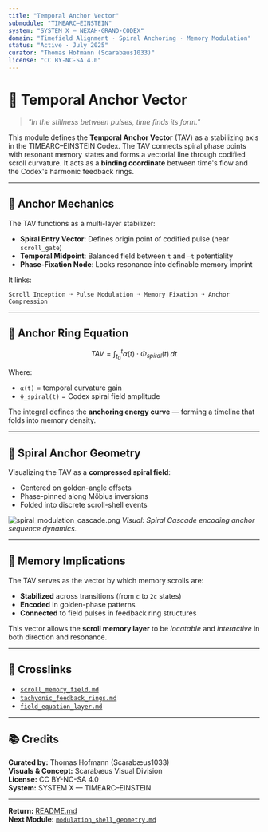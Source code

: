 ```yaml
---
title: "Temporal Anchor Vector"
submodule: "TIMEARC–EINSTEIN"
system: "SYSTEM X — NEXAH-GRAND-CODEX"
domain: "Timefield Alignment · Spiral Anchoring · Memory Modulation"
status: "Active · July 2025"
curator: "Thomas Hofmann (Scarabæus1033)"
license: "CC BY-NC-SA 4.0"
---
```


# 🧭 Temporal Anchor Vector

> *"In the stillness between pulses, time finds its form."*

This module defines the **Temporal Anchor Vector** (TAV) as a stabilizing axis in the TIMEARC–EINSTEIN Codex. The TAV connects spiral phase points with resonant memory states and forms a vectorial line through codified scroll curvature. It acts as a **binding coordinate** between time's flow and the Codex's harmonic feedback rings.

---

## 📌 Anchor Mechanics

The TAV functions as a multi-layer stabilizer:

- **Spiral Entry Vector**: Defines origin point of codified pulse (near `scroll_gate`)
- **Temporal Midpoint**: Balanced field between `t` and `–t` potentiality
- **Phase-Fixation Node**: Locks resonance into definable memory imprint

It links:

```
Scroll Inception ➝ Pulse Modulation ➝ Memory Fixation ➝ Anchor Compression
```

---

## 🔁 Anchor Ring Equation

```math
TAV = \int_{t_0}^{t} \alpha(t) \cdot \Phi_{spiral}(t) \, dt
```

Where:
- `α(t)` = temporal curvature gain
- `Φ_spiral(t)` = Codex spiral field amplitude

The integral defines the **anchoring energy curve** — forming a timeline that folds into memory density.

---

## 📐 Spiral Anchor Geometry

Visualizing the TAV as a **compressed spiral field**:

- Centered on golden-angle offsets
- Phase-pinned along Möbius inversions
- Folded into discrete scroll-shell events

![spiral_modulation_cascade.png](./visuals/spiral_modulation_cascade.png)
*Visual: Spiral Cascade encoding anchor sequence dynamics.*

---

## 🧠 Memory Implications

The TAV serves as the vector by which memory scrolls are:

- **Stabilized** across transitions (from `c` to `2c` states)
- **Encoded** in golden-phase patterns
- **Connected** to field pulses in feedback ring structures

This vector allows the **scroll memory layer** to be *locatable* and *interactive* in both direction and resonance.

---

## 📎 Crosslinks

- [`scroll_memory_field.md`](./scroll_memory_field.md)
- [`tachyonic_feedback_rings.md`](./tachyonic_feedback_rings.md)
- [`field_equation_layer.md`](./field_equation_layer.md)

---

## 📚 Credits

**Curated by:** Thomas Hofmann (Scarabæus1033)  
**Visuals & Concept:** Scarabæus Visual Division  
**License:** CC BY-NC-SA 4.0  
**System:** SYSTEM X — TIMEARC–EINSTEIN

---

**Return:** [README.md](./README.md)  
**Next Module:** [`modulation_shell_geometry.md`](./modulation_shell_geometry.md)

